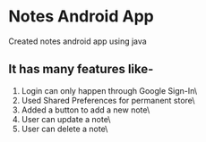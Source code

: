 # Notes Android App
Created notes android app using java

## It has many features like-
1) Login can only happen through Google Sign-In\
2) Used Shared Preferences for permanent store\
3) Added a button to add a new note\
4) User can update a note\
5) User can delete a note\
